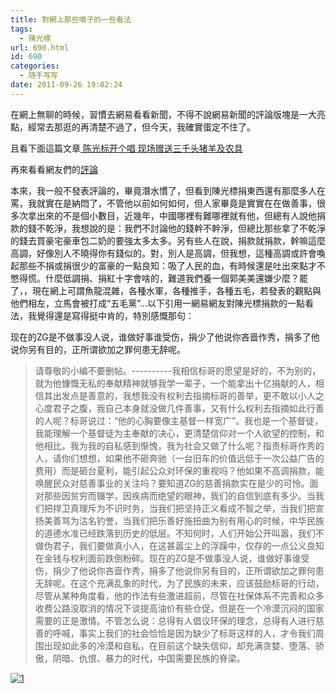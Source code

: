 ```yaml
---
title: 對網上那些噴子的一些看法
tags:
  - 陳光標
url: 690.html
id: 690
categories:
  - 随手写写
date: 2011-09-26 19:02:24
---
```


在網上無聊的時候，習慣去網易看看新聞，不得不說網易新聞的評論版塊是一大亮點，經常去那逛的再清楚不過了，但今天，我確實蛋定不住了。

且看下面這篇文章[ 陈光标开个唱 现场赠送三千头猪羊及农具](http://news.163.com/photoview/00AP0001/17786.html)

再來看看網友們的[評論](http://comment.news.163.com/photoview_bbs/PHOT0HBQ000100AP.html)

本來，我一般不發表評論的，畢竟潛水慣了，但看到陳光標捐東西還有那麼多人在罵，我就實在是納悶了，不管他以前如何如何，但人家畢竟是實實在在做善事，很多次拿出來的不是個小數目，近幾年，中國哪裡有難哪裡就有他，但總有人說他捐款的錢不乾淨，我想說的是：我們不討論他的錢幹不幹淨，但總比那些拿了不乾淨的錢去買豪宅豪車包二奶的要強太多太多。另有些人在說，捐款就捐款，幹嘛這麼高調，好像別人不曉得你有錢似的。對，別人是高調，但我想，這種高調或許會喚起那些不捐或捐很少的富豪的一點良知：吸了人民的血，有時候還是吐出來點才不憋得慌。什麼低調捐、捐紅十字會啥的，難道我們養一個郭美美還嫌少麼？罷了，，現在網上可謂魚龍混雜，各種水軍，各種推手，各種五毛，若發表的觀點與他們相左，立馬會被打成“五毛黨”...以下引用一網易網友對陳光標捐款的一點看法，我覺得還是寫得挺中肯的，特別感慨那句：

现在的ZG是不做事没人说，谁做好事谁受伤，捐少了他说你吝啬作秀，捐多了他说你另有目的，正所谓欲加之罪何患无辞呢。

> 请尊敬的小编不要删帖。----------我相信标哥的愿望是好的，不为别的，就为他慷慨无私的奉献精神就够我学一辈子，一个能拿出十亿捐献的人，相信其出发点是善意的，我想我没有权利去指摘标哥的善举，更不敢以小人之心度君子之腹，我自己本身就没做几件善事，又有什么权利去指摘如此行善的人呢？标哥说过：“他的心胸要像主基督一样宽广”。我也是一个基督徒，我能理解一个基督徒为主奉献的决心，更清楚信仰对一个人欲望的控制，和他相比，我为我的自私感到惭愧，我为社会又做了什么呢？指责标哥作秀的人，请你们想想，如果他不砸奔驰（一台旧车的价值远低于一次公益广告的费用）而是砸台夏利，能引起公众对环保的重视吗？他如果不高调捐款，能唤醒民众对慈善事业的关注吗？要知道ZG的慈善捐款实在是少的可怜。面对那些因贫穷而辍学，因疾病而绝望的眼神，我们的自信到底有多少。当我们把捍卫真理斥为不识时务，当我们把坚持正义看成不智之举，当我们把宣扬美善骂为沽名钓誉，当我们把乐善好施扭曲为别有用心的时候，中华民族的道德水准已经跌落到历史的低层。不知何时，人们开始公开叫嚣，我们不做伪君子，我们要做真小人，在这甚嚣尘上的浮躁中，仅存的一点公义良知在金钱与权利面前跌倒粉碎。现在的ZG是不做事没人说，谁做好事谁受伤，捐少了他说你吝啬作秀，捐多了他说你另有目的，正所谓欲加之罪何患无辞呢。在这个充满乱象的时代，为了民族的未来，应该鼓励标哥的行动，尽管从某种角度看，他的作法有些激进超前，尽管在社保体系不完善和众多收费公路没取消的情况下谈提高油价有些仓促，但是在一个冷漠沉闷的国家需要的正是激情。不管怎么说：总得有人倡议环保的理念，总得有人进行慈善的呼喊，事实上我们的社会恰恰是因为缺少了标哥这样的人，才令我们周围出现如此多的冷漠和自私，在目前这个缺失信仰，却充满贪婪、堕落、骄傲，阴暗、仇恨、暴力的时代，中国需要民族的脊梁。

[![](http://ccc5.cc/wp-content/uploads/2011/09/12-287x300.png "1")](http://ccc5.cc/wp-content/uploads/2011/09/12.png)